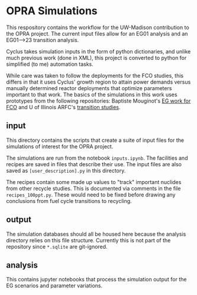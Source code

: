 # OPRA Simulations

This respository contains the workflow for the UW-Madison contribution to the
OPRA project. The current input files allow for an EG01 analysis and an
EG01-->23 transition analysis. 

Cyclus takes simulation inputs in the form of python dictionaries, and unlike
much previous work (done in XML), this project is converted to python for
simplified (to me) automation tasks.

While care was taken to follow the deployments for the FCO studies, this differs
in that it uses Cyclus' growth region to attain power demands versus manually
determined reactor deployments that optimize parameters important to that work.
The basics of the simulations in this work uses prototypes from the following
repositories: Baptiste Mouginot's [EG work for
FCO](https://github.com/bam241?tab=repositories&q=EG&type=&language=&sort=) and
U of Illinois ARFC's [transition
studies](https://github.com/arfc/transition-scenarios).

## input

This directory contains the scripts that create a suite of input files for the
simulations of interest for the OPRA project. 

The simulations are run from the notebook `inputs.ipynb`. The facilities and
recipes are saved in files that describe their use. The input files are also
saved as `[user_description].py` in this directory.

The recipes contain some made up values to "track" important nuclides from
other recycle studies.  This is documented via comments in the file
`recipes_100ppt.py`.  These would need to be fixed before drawing any
conclusions from fuel cycle transitions to recycling.

## output

The simulation databases should all be housed here because the analysis
directory relies on this file structure. Currently this is not part of the
repository since `*.sqlite` are git-ignored.

## analysis

This contains jupyter notebooks that process the simulation output for the EG
scenarios and parameter variations. 
